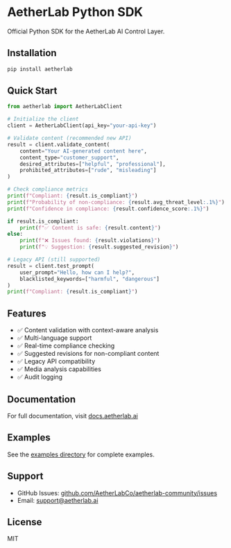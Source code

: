 # AetherLab Python SDK

Official Python SDK for the AetherLab AI Control Layer.

## Installation

```bash
pip install aetherlab
```

## Quick Start

```python
from aetherlab import AetherLabClient

# Initialize the client
client = AetherLabClient(api_key="your-api-key")

# Validate content (recommended new API)
result = client.validate_content(
    content="Your AI-generated content here",
    content_type="customer_support",
    desired_attributes=["helpful", "professional"],
    prohibited_attributes=["rude", "misleading"]
)

# Check compliance metrics
print(f"Compliant: {result.is_compliant}")
print(f"Probability of non-compliance: {result.avg_threat_level:.1%}")
print(f"Confidence in compliance: {result.confidence_score:.1%}")

if result.is_compliant:
    print(f"✅ Content is safe: {result.content}")
else:
    print(f"❌ Issues found: {result.violations}")
    print(f"💡 Suggestion: {result.suggested_revision}")

# Legacy API (still supported)
result = client.test_prompt(
    user_prompt="Hello, how can I help?",
    blacklisted_keywords=["harmful", "dangerous"]
)
print(f"Compliant: {result.is_compliant}")
```

## Features

- ✅ Content validation with context-aware analysis
- ✅ Multi-language support
- ✅ Real-time compliance checking
- ✅ Suggested revisions for non-compliant content
- ✅ Legacy API compatibility
- ✅ Media analysis capabilities
- ✅ Audit logging

## Documentation

For full documentation, visit [docs.aetherlab.ai](https://docs.aetherlab.ai)

## Examples

See the [examples directory](../../examples/python/) for complete examples.

## Support

- GitHub Issues: [github.com/AetherLabCo/aetherlab-community/issues](https://github.com/AetherLabCo/aetherlab-community/issues)
- Email: support@aetherlab.ai

## License

MIT 
